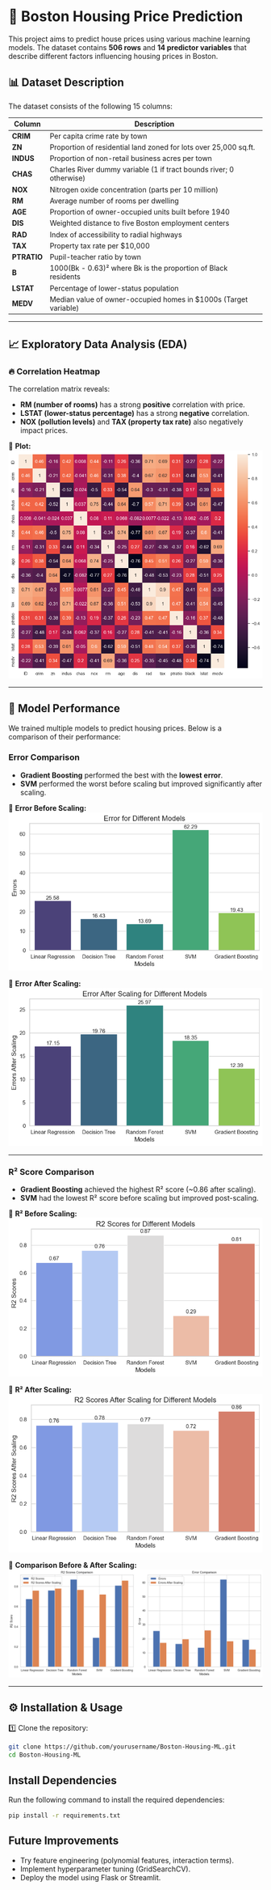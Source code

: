 # 🏡 Boston Housing Price Prediction

This project aims to predict house prices using various machine learning models. The dataset contains **506 rows** and **14 predictor variables** that describe different factors influencing housing prices in Boston.

## 📊 Dataset Description  

The dataset consists of the following 15 columns:

| Column    | Description |
|-----------|-------------|
| **CRIM**  | Per capita crime rate by town |
| **ZN**    | Proportion of residential land zoned for lots over 25,000 sq.ft. |
| **INDUS** | Proportion of non-retail business acres per town |
| **CHAS**  | Charles River dummy variable (1 if tract bounds river; 0 otherwise) |
| **NOX**   | Nitrogen oxide concentration (parts per 10 million) |
| **RM**    | Average number of rooms per dwelling |
| **AGE**   | Proportion of owner-occupied units built before 1940 |
| **DIS**   | Weighted distance to five Boston employment centers |
| **RAD**   | Index of accessibility to radial highways |
| **TAX**   | Property tax rate per $10,000 |
| **PTRATIO** | Pupil-teacher ratio by town |
| **B**     | 1000(Bk - 0.63)² where Bk is the proportion of Black residents |
| **LSTAT** | Percentage of lower-status population |
| **MEDV**  | Median value of owner-occupied homes in $1000s (Target variable) |

---

## 📈 Exploratory Data Analysis (EDA)

### 🔥 Correlation Heatmap
The correlation matrix reveals:
- **RM (number of rooms)** has a strong **positive** correlation with price.
- **LSTAT (lower-status percentage)** has a strong **negative** correlation.
- **NOX (pollution levels)** and **TAX (property tax rate)** also negatively impact prices.

📌 **Plot:**  
![Correlation Heatmap](plots/Correlation%20Heatmap.png)

---

## 🚀 Model Performance  

We trained multiple models to predict housing prices. Below is a comparison of their performance:

### **Error Comparison**
- **Gradient Boosting** performed the best with the **lowest error**.
- **SVM** performed the worst before scaling but improved significantly after scaling.

📌 **Error Before Scaling:**  
![Error for Different Models](plots/Error%20for%20Different%20Models.png)  

📌 **Error After Scaling:**  
![Error After Scaling](plots/Error%20After%20Scaling%20for%20Different%20Models.png)  

---

### **R² Score Comparison**
- **Gradient Boosting** achieved the highest R² score (~0.86 after scaling).
- **SVM** had the lowest R² score before scaling but improved post-scaling.

📌 **R² Before Scaling:**  
![R2 Scores for Different Models](plots/R2%20Scores%20for%20Different%20Models.png)  

📌 **R² After Scaling:**  
![R2 Scores After Scaling](plots/R2%20Scores%20After%20Scaling%20for%20Different%20Models.png)  

📌 **Comparison Before & After Scaling:**  
![Comparison](plots/comparison%20before%20and%20after%20scaling.png)  

---

## ⚙️ Installation & Usage

1️⃣ Clone the repository:  
```bash
git clone https://github.com/yourusername/Boston-Housing-ML.git
cd Boston-Housing-ML
```
## Install Dependencies

Run the following command to install the required dependencies:

```bash
pip install -r requirements.txt
```
## Future Improvements

- Try feature engineering (polynomial features, interaction terms).
- Implement hyperparameter tuning (GridSearchCV).
- Deploy the model using Flask or Streamlit.


